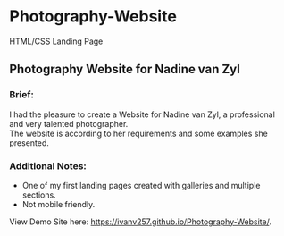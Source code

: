 # Photography-Website
HTML/CSS Landing Page

<h2>Photography Website for Nadine van Zyl</h2>
<h3>Brief:</h3>
I had the pleasure to create a Website for Nadine van Zyl, a professional and very talented photographer. 
<br/>
The website is according to her requirements and some examples she presented.

<h3>Additional Notes:</h3>
<ul><li>One of my first landing pages created with galleries and multiple sections.</li>
    <li>Not mobile friendly.</li>
</ul>


View Demo Site here: https://ivanv257.github.io/Photography-Website/.

